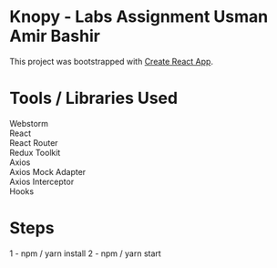 # Knopy - Labs Assignment Usman Amir Bashir

This project was bootstrapped with [Create React App](https://github.com/facebook/create-react-app).
# Tools / Libraries Used
Webstorm <br>
React <br>
React Router <br>
Redux Toolkit <br>
Axios <br>
Axios Mock Adapter<br>
Axios Interceptor <br>
Hooks <br>
# Steps
1 - npm / yarn install
2 - npm / yarn start
